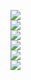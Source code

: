 ![](https://github.com/yaim0425/zzzYAIM0425-0100-sort-items/raw/main/Doc/factorioplus/Screenshot%20(1).png)  
![](https://github.com/yaim0425/zzzYAIM0425-0100-sort-items/raw/main/Doc/factorioplus/Screenshot%20(2).png)  
![](https://github.com/yaim0425/zzzYAIM0425-0100-sort-items/raw/main/Doc/factorioplus/Screenshot%20(3).png)  
![](https://github.com/yaim0425/zzzYAIM0425-0100-sort-items/raw/main/Doc/factorioplus/Screenshot%20(4).png)  
![](https://github.com/yaim0425/zzzYAIM0425-0100-sort-items/raw/main/Doc/factorioplus/Screenshot%20(5).png)  
![](https://github.com/yaim0425/zzzYAIM0425-0100-sort-items/raw/main/Doc/factorioplus/Screenshot%20(6).png)  
